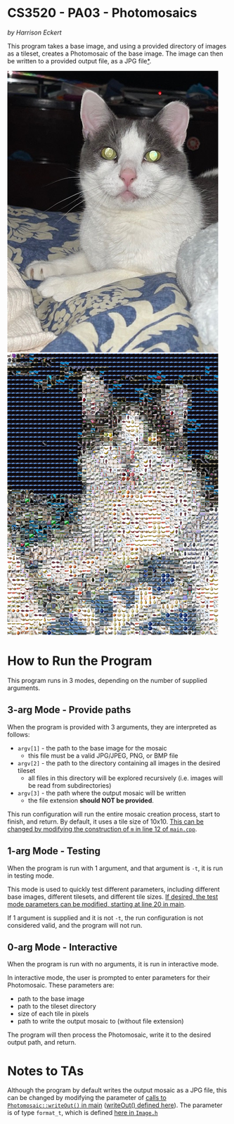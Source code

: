 # CS3520 - PA03 - Photomosaics

_by Harrison Eckert_

This program takes a base image, and using a provided directory of images as a tileset, creates a Photomosaic of the base image.
The image can then be written to a provided output file, as a JPG file[*](#notes-to-tas).

![example input](examples/baymax.jpeg)
![example output](examples/pmax.jpg)



# How to Run the Program

This program runs in 3 modes, depending on the number of supplied arguments.

## 3-arg Mode - Provide paths

When the program is provided with 3 arguments, they are interpreted as follows:
- `argv[1]` - the path to the base image for the mosaic
  - this file must be a valid JPG/JPEG, PNG, or BMP file
- `argv[2]` - the path to the directory containing all images in the desired tileset
  - all files in this directory will be explored recursively (i.e. images will be read from subdirectories)
- `argv[3]` - the path where the output mosaic will be written
  - the file extension __should NOT be provided__.

This run configuration will run the entire mosaic creation process, start to finish, and return. By default, it uses a 
tile size of 10x10. [This can be changed by modifying the construction of `m` in line 12 of `main.cpp`](main.cpp).

## 1-arg Mode - Testing

When the program is run with 1 argument, and that argument is `-t`, it is run in testing mode.

This mode is used to quickly test different parameters, including different base images, different tilesets, and 
different tile sizes. [If desired, the test mode parameters can be modified, starting at line 20 in main](main.cpp).

If 1 argument is supplied and it is not `-t`, the run configuration is not considered valid, and the program will not run.

## 0-arg Mode - Interactive

When the program is run with no arguments, it is run in interactive mode.

In interactive mode, the user is prompted to enter parameters for their Photomosaic. These parameters are:
- path to the base image
- path to the tileset directory
- size of each tile in pixels
- path to write the output mosaic to (without file extension)

The program will then process the Photomosaic, write it to the desired output path, and return.

# Notes to TAs

Although the program by default writes the output mosaic as a JPG file, this can be changed by modifying the parameter
of [calls to `Photomosaic::writeOut()` in main](main.cpp) ([writeOut() defined here](lib/include/Photomosaic.h)). The 
parameter is of type `format_t`, which is defined [here in `Image.h`](lib/include/Image.h)
